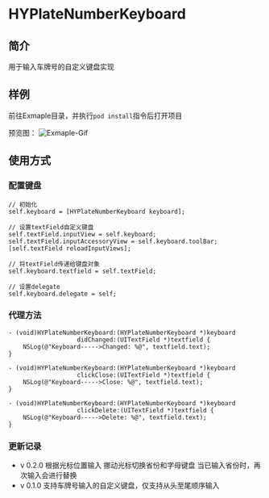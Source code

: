 # HYPlateNumberKeyboard

## 简介
用于输入车牌号的自定义键盘实现

## 样例
前往Exmaple目录，并执行`pod install`指令后打开项目

预览图：
![Exmaple-Gif](https://github.com/xtyHY/HYPlateNumberKeyboard/raw/master/keyboard.gif)

## 使用方式

### 配置键盘
```
// 初始化
self.keyboard = [HYPlateNumberKeyboard keyboard];

// 设置textField自定义键盘
self.textField.inputView = self.keyboard;
self.textField.inputAccessoryView = self.keyboard.toolBar;
[self.textField reloadInputViews];

// 将textField传递给键盘对象
self.keyboard.textfield = self.textField;

// 设置delegate
self.keyboard.delegate = self;
```

### 代理方法
```
- (void)HYPlateNumberKeyboard:(HYPlateNumberKeyboard *)keyboard
                   didChanged:(UITextField *)textfield {
    NSLog(@"Keyboard----->Changed: %@", textfield.text);
}

- (void)HYPlateNumberKeyboard:(HYPlateNumberKeyboard *)keyboard
                   clickClose:(UITextField *)textfield {
    NSLog(@"Keyboard----->Close: %@", textfield.text);
}

- (void)HYPlateNumberKeyboard:(HYPlateNumberKeyboard *)keyboard
                   clickDelete:(UITextField *)textfield {
    NSLog(@"Keyboard----->Delete: %@", textfield.text);
}
```

### 更新记录

- v 0.2.0
	根据光标位置输入
	挪动光标切换省份和字母键盘
	当已输入省份时，再次输入会进行替换
- v 0.1.0
	支持车牌号输入的自定义键盘，仅支持从头至尾顺序输入



